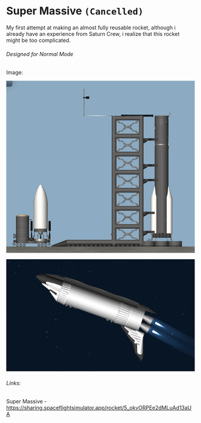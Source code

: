 # Super Massive `(Cancelled)`

My first attempt at making an almost fully reusable rocket, although i already have an experience from Saturn Crew, i realize that this rocket might be too complicated.

###### Designed for Normal Mode

Image:

![Getting Ready](../../assets/Screenshot_20241201_143945.png)

![Launch Failure](../../assets/Screenshot_20241201_122939.png)

###### Links:
Super Massive - https://sharing.spaceflightsimulator.app/rocket/5_okvORPEe2dMLuAd13aUA
